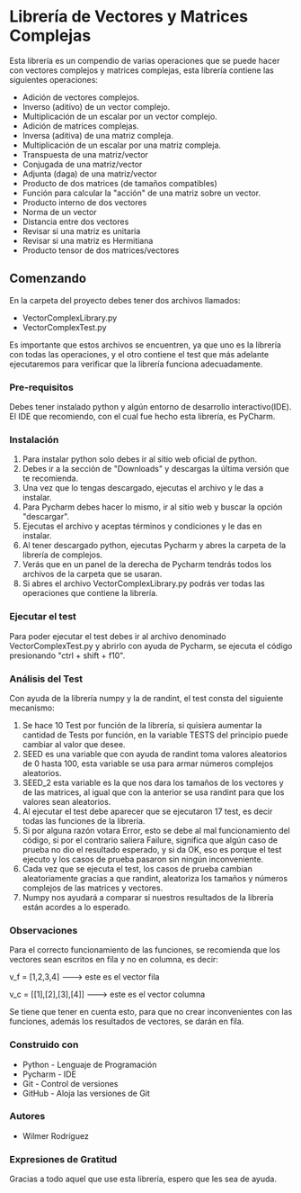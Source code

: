 # Librería de Vectores y Matrices Complejas
Esta librería es un compendio de varias operaciones que se puede hacer con vectores complejos y matrices complejas, 
esta librería contiene las siguientes operaciones:
- Adición de vectores complejos.
- Inverso (aditivo) de un vector complejo.
- Multiplicación de un escalar por un vector complejo.
- Adición de matrices complejas.
- Inversa (aditiva) de una matriz compleja.
- Multiplicación de un escalar por una matriz compleja.
- Transpuesta de una matriz/vector
- Conjugada de una matriz/vector
- Adjunta (daga) de una matriz/vector
- Producto de dos matrices (de tamaños compatibles)
- Función para calcular la "acción" de una matriz sobre un vector.
- Producto interno de dos vectores
- Norma de un vector
- Distancia entre dos vectores
- Revisar si una matriz es unitaria
- Revisar si una matriz es Hermitiana
- Producto tensor de dos matrices/vectores
## Comenzando 
En la carpeta del proyecto debes tener dos archivos llamados:
* VectorComplexLibrary.py
* VectorComplexTest.py

Es importante que estos archivos se encuentren, ya que uno es la librería con todas las operaciones, y el otro contiene el test que más adelante ejecutaremos
para verificar que la librería funciona adecuadamente.
### Pre-requisitos
Debes tener instalado python y algún entorno de desarrollo interactivo(IDE). El IDE que recomiendo, con el cual fue hecho esta librería, es PyCharm.
### Instalación
1. Para instalar python solo debes ir al sitio web oficial de python.
2. Debes ir a la sección de "Downloads" y descargas la última versión que te recomienda. 
3. Una vez que lo tengas descargado, ejecutas el archivo y le das a instalar.
4. Para Pycharm debes hacer lo mismo, ir al sitio web y buscar la opción "descargar".
5. Ejecutas el archivo y aceptas términos y condiciones y le das en instalar.
6. Al tener descargado python, ejecutas Pycharm y abres la carpeta de la librería de complejos.
7. Verás que en un panel de la derecha de Pycharm tendrás todos los archivos de la carpeta que se usaran.
8. Si abres el archivo VectorComplexLibrary.py podrás ver todas las operaciones que contiene la librería.
### Ejecutar el test
Para poder ejecutar el test debes ir al archivo denominado VectorComplexTest.py y abrirlo con ayuda de Pycharm, se ejecuta el código presionando "ctrl + shift + f10".
### Análisis del Test
Con ayuda de la librería numpy y la de randint, el test consta del siguiente mecanismo:
1. Se hace 10 Test por función de la librería, si quisiera aumentar la cantidad de Tests por función, en la variable TESTS del principio puede cambiar al valor que desee.
2. SEED es una variable que con ayuda de randint toma valores aleatorios de 0 hasta 100, esta variable se usa para armar números complejos aleatorios.
3. SEED_2 esta variable es la que nos dara los tamaños de los vectores y de las matrices, al igual que con la anterior se usa randint para que los valores sean aleatorios.
4. Al ejecutar el test debe aparecer que se ejecutaron 17 test, es decir todas las funciones de la librería.
5. Si por alguna razón votara Error, esto se debe al mal funcionamiento del código, si por el contrario saliera Failure, significa que algún caso de prueba no dio el resultado esperado,
y si da OK, eso es porque el test ejecuto y los casos de prueba pasaron sin ningún inconveniente.
6. Cada vez que se ejecuta el test, los casos de prueba cambian aleatoriamente gracias a que randint, aleatoriza los tamaños y números complejos de las matrices y vectores.
7. Numpy nos ayudará a comparar si nuestros resultados de la librería están acordes a lo esperado.
### Observaciones
Para el correcto funcionamiento de las funciones, se recomienda que los vectores sean escritos en fila y no en columna, es decir:

v_f = [1,2,3,4]         ---> este es el vector fila

v_c = [[1],[2],[3],[4]] ---> este es el vector columna

Se tiene que tener en cuenta esto, para que no crear inconvenientes con las funciones, además los resultados de vectores, se darán en fila.
### Construido con
* Python - Lenguaje de Programación
* Pycharm - IDE
* Git - Control de versiones
* GitHub - Aloja las versiones de Git
### Autores
* Wilmer Rodríguez
### Expresiones de Gratitud
Gracias a todo aquel que use esta librería, espero que les sea de ayuda.
